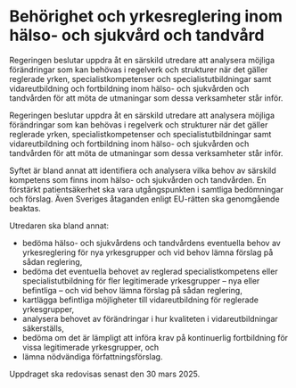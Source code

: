 # Behörighet och yrkesreglering inom hälso- och sjukvård och tandvård

Regeringen beslutar uppdra åt en särskild utredare att analysera möjliga förändringar som kan behövas i regelverk och strukturer när det gäller reglerade yrken, specialistkompetenser och specialistutbildningar samt vidareutbildning och fortbildning inom hälso- och sjukvården och tandvården för att möta de utmaningar som dessa verksamheter står inför.

Regeringen beslutar uppdra åt en särskild utredare att analysera möjliga förändringar som kan behövas i regelverk och strukturer när det gäller reglerade yrken, specialistkompetenser och specialistutbildningar samt vidareutbildning och fortbildning inom hälso- och sjukvården och tandvården för att möta de utmaningar som dessa verksamheter står inför.

Syftet är bland annat att identifiera och analysera vilka behov av särskild kompetens som finns inom hälso- och sjukvården och tandvården. En förstärkt patientsäkerhet ska vara utgångspunkten i samtliga bedömningar och förslag. Även Sveriges åtaganden enligt EU-rätten ska genomgående beaktas.

Utredaren ska bland annat:

* bedöma hälso- och sjukvårdens och tandvårdens eventuella behov av yrkesreglering för nya yrkesgrupper och vid behov lämna förslag på sådan reglering,
* bedöma det eventuella behovet av reglerad specialistkompetens eller specialistutbildning för fler legitimerade yrkesgrupper – nya eller befintliga – och vid behov lämna förslag på sådan reglering,
* kartlägga befintliga möjligheter till vidareutbildning för reglerade yrkesgrupper,
* analysera behovet av förändringar i hur kvaliteten i vidareutbildningar säkerställs,
* bedöma om det är lämpligt att införa krav på kontinuerlig fortbildning för vissa legitimerade yrkesgrupper, och
* lämna nödvändiga författningsförslag.

Uppdraget ska redovisas senast den 30 mars 2025.
